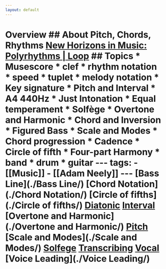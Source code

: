 ```yaml
---
layout: default
---
```

# Overview  ## About Pitch, Chords, Rhythms [New Horizons in Music: Polyrhythms | Loop](./https://www.youtube.com/watch?v=JiNKlhspdKg)    ## Topics * Musescore   * clef * rhythm notation   * speed   * tuplet * melody notation   * Key signature * Pitch and Interval   * A4 440Hz   * Just Intonation   * Equal temperament * Solfège * Overtone and Harmonic * Chord and Inversion * Figured Bass * Scale and Modes * Chord progression * Cadence * Circle of fifth * Four-part Harmony * band * drum * guitar   --- tags:   - [[Music]]   - [[Adam Neely]]    ---  [Bass Line](./Bass Line/)   [Chord Notation](./Chord Notation/)   [Circle of fifths](./Circle of fifths/)   [Diatonic](./Diatonic/)   [Interval](./Interval/)   [Overtone  and Harmonic](./Overtone  and Harmonic/)   [Pitch](./Pitch/)   [Scale and Modes](./Scale and Modes/)   [Solfege](./Solfege/)   [Transcribing](./Transcribing/)   [Vocal](./Vocal/)   [Voice Leading](./Voice Leading/)  
